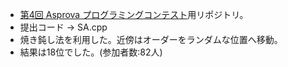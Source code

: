 * [第4回 Asprova プログラミングコンテスト](https://atcoder.jp/contests/asprocon4)用リポジトリ。
* 提出コード -> SA.cpp
* 焼き鈍し法を利用した。近傍はオーダーをランダムな位置へ移動。
* 結果は18位でした。(参加者数:82人)
